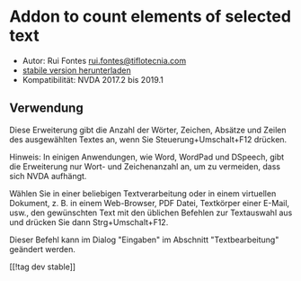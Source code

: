 # Addon to count elements of selected text #

* Autor: Rui Fontes <rui.fontes@tiflotecnia.com>
* [stabile version herunterladen][1]
* Kompatibilität: NVDA 2017.2 bis 2019.1

## Verwendung ##
Diese Erweiterung gibt die Anzahl der Wörter, Zeichen, Absätze und Zeilen
des ausgewählten Textes an, wenn Sie Steuerung+Umschalt+F12 drücken.

Hinweis: In einigen Anwendungen, wie Word, WordPad und DSpeech, gibt die
Erweiterung nur Wort- und Zeichenanzahl an, um zu vermeiden, dass sich NVDA
aufhängt.

Wählen Sie in einer beliebigen Textverarbeitung oder in einem virtuellen
Dokument, z. B. in einem Web-Browser, PDF Datei, Textkörper einer E-Mail,
usw., den gewünschten Text mit den üblichen Befehlen zur Textauswahl aus und
drücken Sie dann Strg+Umschalt+F12.

Dieser Befehl kann im Dialog "Eingaben" im Abschnitt "Textbearbeitung"
geändert werden.

[[!tag dev stable]]

[1]: https://addons.nvda-project.org/files/get.php?file=wc
